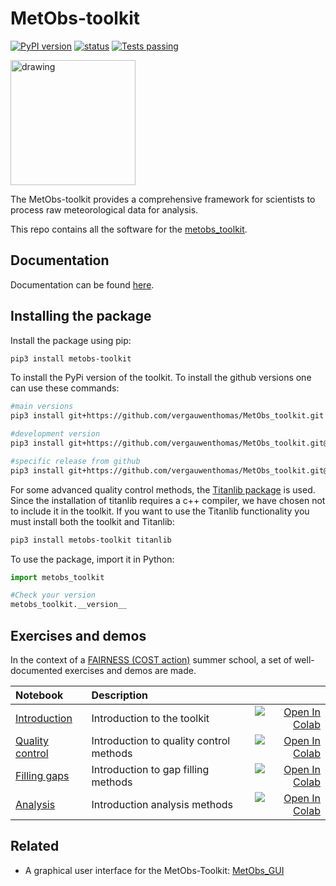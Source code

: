 # MetObs-toolkit

[![PyPI version](https://badge.fury.io/py/metobs-toolkit.svg)](https://badge.fury.io/py/metobs-toolkit)
[![status](https://joss.theoj.org/papers/ffa3a79315bdf4c4793992a1de41193d/status.svg)](https://joss.theoj.org/papers/ffa3a79315bdf4c4793992a1de41193d)
[![Tests passing](https://github.com/vergauwenthomas/MetObs_toolkit/actions/workflows/main_workflow.yml/badge.svg?branch=master)](https://github.com/vergauwenthomas/MetObs_toolkit/actions/workflows/main_workflow.yml)


<img src="https://raw.githubusercontent.com/vergauwenthomas/MetObs_toolkit/master/docs/logo_small.jpeg" alt="drawing" style="width:200px;"/>



The MetObs-toolkit provides a comprehensive framework for scientists to process raw meteorological data for analysis.

This repo contains all the software for the [metobs_toolkit](https://test.pypi.org/project/metobs-toolkit/).

## Documentation

Documentation can be found [here](https://vergauwenthomas.github.io/MetObs_toolkit/).

## Installing the package
Install the package using pip:

```bash
pip3 install metobs-toolkit
 ```
To install the PyPi version of the toolkit. To install the github versions one can use these commands:

```bash
#main versions
pip3 install git+https://github.com/vergauwenthomas/MetObs_toolkit.git

#development version
pip3 install git+https://github.com/vergauwenthomas/MetObs_toolkit.git@dev

#specific release from github
pip3 install git+https://github.com/vergauwenthomas/MetObs_toolkit.git@v0.1.1
 ```
For some advanced quality control methods, the [Titanlib package](https://github.com/metno/titanlib) is used. Since the installation of titanlib requires a c++ compiler, we have chosen not to include it in the toolkit. If you want to use the Titanlib functionality you must install both the toolkit and Titanlib:

```bash
pip3 install metobs-toolkit titanlib
 ```

To use the package, import it in Python:


```python
import metobs_toolkit

#Check your version
metobs_toolkit.__version__
 ```
## Exercises and demos
In the context of a [FAIRNESS (COST action)](https://www.fairness-ca20108.eu/) summer school, a set of well-documented exercises and demos are made.

| Notebook  | Description  |       |
|:----------|:-------------|------:|
| [Introduction](https://github.com/vergauwenthomas/MetObs_toolkit/blob/master/examples/Introduction_01.ipynb) | Introduction to the toolkit | [![Open In Colab](https://colab.research.google.com/assets/colab-badge.svg)](https://colab.research.google.com/github/vergauwenthomas/MetObs_toolkit/blob/master/examples/Introduction_01.ipynb) |
| [Quality control](https://github.com/vergauwenthomas/MetObs_toolkit/blob/master/examples/Quality_control_excercise_02.ipynb) | Introduction to quality control methods | [![Open In Colab](https://colab.research.google.com/assets/colab-badge.svg)](https://colab.research.google.com/github/vergauwenthomas/MetObs_toolkit/blob/master/examples/Quality_control_excercise_02.ipynb)|
| [Filling gaps](https://github.com/vergauwenthomas/MetObs_toolkit/blob/master/examples/Gap_filling_excercise_03.ipynb) | Introduction to gap filling methods | [![Open In Colab](https://colab.research.google.com/assets/colab-badge.svg)](https://colab.research.google.com/github/vergauwenthomas/MetObs_toolkit/blob/master/examples/Gap_filling_excercise_03.ipynb)|
| [Analysis](https://github.com/vergauwenthomas/MetObs_toolkit/blob/master/examples/Urban_analysis_excercise_04.ipynb) | Introduction analysis methods | [![Open In Colab](https://colab.research.google.com/assets/colab-badge.svg)](https://colab.research.google.com/github/vergauwenthomas/MetObs_toolkit/blob/master/examples/Urban_analysis_excercise_04.ipynb)|


## Related
* A graphical user interface for the MetObs-Toolkit: [MetObs_GUI](https://github.com/vergauwenthomas/MetObs_GUI)
